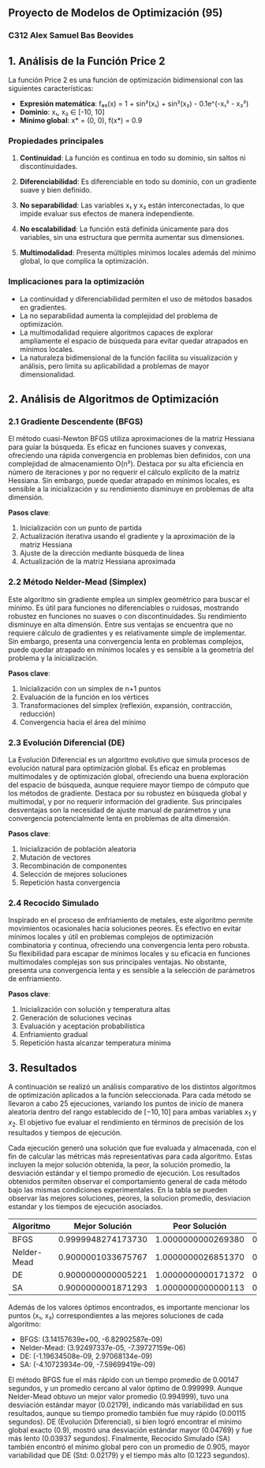 ## Proyecto de Modelos de Optimización (95)  

### C312 Alex Samuel Bas Beovides 

## 1. Análisis de la Función Price 2

La función Price 2 es una función de optimización bidimensional con las siguientes características:

- **Expresión matemática**: f₉₅(x) = 1 + sin²(x₁) + sin²(x₂) - 0.1e^(-x₁² - x₂²)
- **Dominio**: x₁, x₂ ∈ [-10, 10]
- **Mínimo global**: x* = (0, 0), f(x*) = 0.9

### Propiedades principales

1. **Continuidad**: La función es continua en todo su dominio, sin saltos ni discontinuidades.

2. **Diferenciabilidad**: Es diferenciable en todo su dominio, con un gradiente suave y bien definido.

3. **No separabilidad**: Las variables x₁ y x₂ están interconectadas, lo que impide evaluar sus efectos de manera independiente.

4. **No escalabilidad**: La función está definida únicamente para dos variables, sin una estructura que permita aumentar sus dimensiones.

5. **Multimodalidad**: Presenta múltiples mínimos locales además del mínimo global, lo que complica la optimización.

### Implicaciones para la optimización

- La continuidad y diferenciabilidad permiten el uso de métodos basados en gradientes.
- La no separabilidad aumenta la complejidad del problema de optimización.
- La multimodalidad requiere algoritmos capaces de explorar ampliamente el espacio de búsqueda para evitar quedar atrapados en mínimos locales.
- La naturaleza bidimensional de la función facilita su visualización y análisis, pero limita su aplicabilidad a problemas de mayor dimensionalidad.

## 2. Análisis de Algoritmos de Optimización

### 2.1 Gradiente Descendente (BFGS)

El método cuasi-Newton BFGS utiliza aproximaciones de la matriz Hessiana para guiar la búsqueda. Es eficaz en funciones suaves y convexas, ofreciendo una rápida convergencia en problemas bien definidos, con una complejidad de almacenamiento O(n²). Destaca por su alta eficiencia en número de iteraciones y por no requerir el cálculo explícito de la matriz Hessiana. Sin embargo, puede quedar atrapado en mínimos locales, es sensible a la inicialización y su rendimiento disminuye en problemas de alta dimensión.

**Pasos clave**:
1. Inicialización con un punto de partida
2. Actualización iterativa usando el gradiente y la aproximación de la matriz Hessiana
3. Ajuste de la dirección mediante búsqueda de línea
4. Actualización de la matriz Hessiana aproximada

### 2.2 Método Nelder-Mead (Simplex)

Este algoritmo sin gradiente emplea un simplex geométrico para buscar el mínimo. Es útil para funciones no diferenciables o ruidosas, mostrando robustez en funciones no suaves o con discontinuidades. Su rendimiento disminuye en alta dimensión. Entre sus ventajas se encuentra que no requiere cálculo de gradientes y es relativamente simple de implementar. Sin embargo, presenta una convergencia lenta en problemas complejos, puede quedar atrapado en mínimos locales y es sensible a la geometría del problema y la inicialización.

**Pasos clave**:
1. Inicialización con un simplex de n+1 puntos
2. Evaluación de la función en los vértices
3. Transformaciones del simplex (reflexión, expansión, contracción, reducción)
4. Convergencia hacia el área del mínimo

### 2.3 Evolución Diferencial (DE)

La Evolución Diferencial es un algoritmo evolutivo que simula procesos de evolución natural para optimización global. Es eficaz en problemas multimodales y de optimización global, ofreciendo una buena exploración del espacio de búsqueda, aunque requiere mayor tiempo de cómputo que los métodos de gradiente. Destaca por su robustez en búsqueda global y multimodal, y por no requerir información del gradiente. Sus principales desventajas son la necesidad de ajuste manual de parámetros y una convergencia potencialmente lenta en problemas de alta dimensión.

**Pasos clave**:
1. Inicialización de población aleatoria
2. Mutación de vectores
3. Recombinación de componentes
4. Selección de mejores soluciones
5. Repetición hasta convergencia

### 2.4 Recocido Simulado

Inspirado en el proceso de enfriamiento de metales, este algoritmo permite movimientos ocasionales hacia soluciones peores. Es efectivo en evitar mínimos locales y útil en problemas complejos de optimización combinatoria y continua, ofreciendo una convergencia lenta pero robusta. Su flexibilidad para escapar de mínimos locales y su eficacia en funciones multimodales complejas son sus principales ventajas. No obstante, presenta una convergencia lenta y es sensible a la selección de parámetros de enfriamiento.

**Pasos clave**:
1. Inicialización con solución y temperatura altas
2. Generación de soluciones vecinas
3. Evaluación y aceptación probabilística
4. Enfriamiento gradual
5. Repetición hasta alcanzar temperatura mínima

## 3. Resultados

A continuación se realizó un análisis comparativo de los distintos algoritmos de optimización aplicados a la función seleccionada. Para cada método se llevaron a cabo 25 ejecuciones, variando los puntos de inicio de manera aleatoria dentro del rango establecido de $[-10, 10]$ para ambas variables $x_1$ y $x_2$. El objetivo fue evaluar el rendimiento en términos de precisión de los resultados y tiempos de ejecución.

Cada ejecución generó una solución que fue evaluada y almacenada, con el fin de calcular las métricas más representativas para cada algoritmo. Estas incluyen la mejor solución obtenida, la peor, la solución promedio, la desviación estándar y el tiempo promedio de ejecución. Los resultados obtenidos permiten observar el comportamiento general de cada método bajo las mismas condiciones experimentales. En la tabla se pueden observar las mejores soluciones, peores, la solucion promedio, desviacion estandar y los tiempos de ejecución asociados.

| Algoritmo     | Mejor Solución | Peor Solución | Solución Promedio | Desviación Estándar | Tiempo Promedio (s) |
|---------------|----------------|---------------|-------------------|---------------------|---------------------|
| BFGS          | 0.9999948274173730 | 1.0000000000269380 | 0.9999994827340108 | 0.000001551772098552 | 0.00146725177764892 |
| Nelder-Mead   | 0.9000001033675767 | 1.0000000026851370 | 0.9949994892257534 | 0.021794353878813448 | 0.00115002393722534 |
| DE            | 0.9000000000005221 | 1.0000000000171372 | 0.9350000000024490  | 0.047696960074022264 | 0.03936660289764404   |
| SA            | 0.9000000001871293 | 1.0000000000000113 | 0.9050000000037576 | 0.021794494716843898 | 0.12230147123336792   |

Además de los valores óptimos encontrados, es importante mencionar los puntos (x₁, x₂) correspondientes a las mejores soluciones de cada algoritmo:

- BFGS: (3.14157639e+00, -6.82902587e-09)
- Nelder-Mead: (3.92497337e-05, -7.39727159e-06)
- DE: (-1.19634508e-09,  2.97068134e-09)
- SA: (-4.10723934e-09, -7.59699419e-09)

El método BFGS fue el más rápido con un tiempo promedio de 0.00147 segundos, y un promedio cercano al valor óptimo de 0.999999. Aunque Nelder-Mead obtuvo un mejor valor promedio (0.994999), tuvo una desviación estándar mayor (0.02179), indicando más variabilidad en sus resultados, aunque su tiempo promedio también fue muy rápido (0.00115 segundos). DE (Evolución Diferencial), si bien logró encontrar el mínimo global exacto (0.9), mostró una desviación estándar mayor (0.04769) y fue más lento (0.03937 segundos). Finalmente, Recocido Simulado (SA) también encontró el mínimo global pero con un promedio de 0.905, mayor variabilidad que DE (Std: 0.02179) y el tiempo más alto (0.1223 segundos).